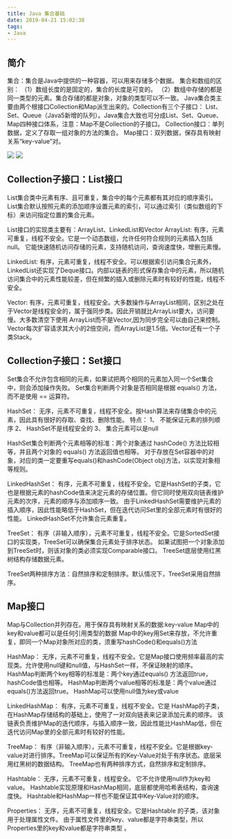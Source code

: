 ```yaml
---
title: Java 集合基础
date: 2019-04-21 15:02:38
tags:
- Java
---
```


## 简介
集合：集合是Java中提供的一种容器，可以用来存储多个数据。
集合和数组的区别：
（1）数组长度的是固定的，集合的长度是可变的。
（2）数组中存储的都是同一类型的元素。集合存储的都是对象，对象的类型可以不一致。
Java集合类主要由两个根接口Collection和Map派生出来的。Collection有三个子接口： List、Set、Queue（Java5新增的队列）。Java集合大致也可分成List、Set、Queue、Map四种接口体系，注意：Map不是Collection的子接口。
Collection接口：单列数据，定义了存取一组对象的方法的集合。
Map接口：双列数据，保存具有映射关系“key-value”对。

![](/post_imgs/java_1-2-1.png)
![](/post_imgs/java_1-2-2.png)

## Collection子接口：List接口
List集合类中元素有序、且可重复，集合中的每个元素都有其对应的顺序索引。List集合默认按照元素的添加顺序设置元素的索引，可以通过索引（类似数组的下标）来访问指定位置的集合元素。

List接口的实现类主要有：ArrayList、LinkedList和Vector
ArrayList: 有序，元素可重复，线程不安全。它是一个动态数组，允许任何符合规则的元素插入包括null。 它能快速随机访问存储的元素，支持随机访问，查询速度快，增删元素慢。

LinkedList: 有序，元素可重复，线程不安全。可以根据索引访问集合元素外，LinkedList还实现了Deque接口。内部以链表的形式保存集合中的元素，所以随机访问集合中的元素性能较差，但在频繁的插入或删除元素时有较好的性能，线程不安全。

Vector: 有序，元素可重复，线程安全。大多数操作与ArrayList相同，区别之处在于Vector是线程安全的，属于强同步类。因此开销就比ArrayList要大，访问要慢。大多数清空下使用 ArrayList而不是Vector,因为同步完全可以由自己来控制。Vector每次扩容请求其大小的2倍空间，而ArrayList是1.5倍。Vector还有一个子类Stack。

## Collection子接口：Set接口
Set集合不允许包含相同的元素，如果试把两个相同的元素加入同一个Set集合中，则会添加操作失败。
Set集合判断两个对象是否相同是根据 equals() 方法，而不是使用 == 运算符。

HashSet： 无序，元素不可重复，线程不安全。按Hash算法来存储集合中的元素，因此具有很好的存取、查找、删除性能。
特点：
1、 不能保证元素的排列顺序
2、 HashSet不是线程安全的
3、 集合元素可以是null

HashSet集合判断两个元素相等的标准：两个对象通过 hashCode() 方法比较相等，并且两个对象的 equals() 方法返回值也相等。
对于存放在Set容器中的对象，对应的类一定要重写equals()和hashCode(Object obj)方法，以实现对象相等规则。

LinkedHashSet： 有序，元素不可重复，线程不安全。它是HashSet的子类，它也是根据元素的hashCode值来决定元素的存储位置。但它同时使用双向链表维护元素的次序，元素的顺序与添加顺序一致。
由于LinkedHashSet需要维护元素的插入顺序，因此性能略低于HashSet，但在迭代访问Set里的全部元素时有很好的性能。
LinkedHashSet不允许集合元素重复。

TreeSet： 有序（非输入顺序），元素不可重复，线程不安全。它是SortedSet接口的实现类，TreeSet可以确保集合元素处于排序状态。
如果试图把一个对象添加到TreeSet时，则该对象的类必须实现Comparable接口。
TreeSet底层使用红黑树结构存储数据元素。

TreeSet两种排序方法：自然排序和定制排序。默认情况下，TreeSet采用自然排序。


## Map接口
Map与Collection并列存在。用于保存具有映射关系的数据:key-value
Map中的key和value都可以是任何引用类型的数据
Map中的key用Set来存放，不允许重复，即同一个Map对象所对应的类，须重写hashCode()和equals()方法

HashMap： 无序，元素不可重复，线程不安全。它是Map接口使用频率最高的实现类。允许使用null键和null值，与HashSet一样，不保证映射的顺序。
HashMap判断两个key相等的标准是：两个key通过equals() 方法返回true， hashCode值也相等。
HashMap判断两个value相等的标准是：两个value通过equals()方法返回true。
HashMap可以使用null值为key或value

LinkedHashMap： 有序，元素不可重复，线程不安全。它是 HashMap的子类，在HashMap存储结构的基础上，使用了一对双向链表来记录添加元素的顺序。 该链表负责维护Map的迭代顺序，与插入顺序一致，因此性能比HashMap低，但在迭代访问Map里的全部元素时有较好的性能。

TreeMap： 有序（非输入顺序），元素不可重复，线程不安全。它是根据key-value对进行排序。TreeMap可以保证所有的Key-Value对处于有序状态。底层采用红黑树的数据结构。
TreeMap也有两种排序方式，自然排序和定制排序。

Hashtable： 无序，元素不可重复，线程安全。
它不允许使用null作为key和value。
Hashtable实现原理和HashMap相同，底层都使用哈希表结构，查询速度快。
Hashtable和HashMap一样也不能保证其中Key-Value对的顺序。

Properties： 无序，元素不可重复，线程安全。它是Hashtable 的子类，该对象用于处理属性文件。
由于属性文件里的key、value都是字符串类型，所以Properties里的key和value都是字符串类型 。